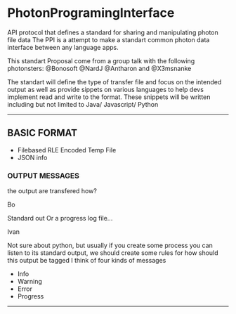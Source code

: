 # PhotonProgramingInterface

API protocol that defines a standard for sharing and manipulating photon file data
The PPI is a attempt to make a standart common photon data interface between any language apps.

This standart Proposal come from a group talk with the following photonsters: @Bonosoft @NardJ @Antharon and @X3msnanke

The standart will define the type of transfer file and focus on the intended output as well as provide sippets on various languages to help devs implement read and write to the format. These snippets will be written including but not limited to Java/ Javascript/ Python

----
## BASIC FORMAT

- Filebased RLE Encoded Temp File
- JSON info

### OUTPUT MESSAGES

the output are transfered how?

Bo

Standard out
Or a progress log file...

Ivan

Not sure about python, but usually if you create some process you can listen to its standard output, we should create some rules for how should this output be tagged
I think of four kinds of messages

- Info
- Warning
- Error
- Progress
 
----
